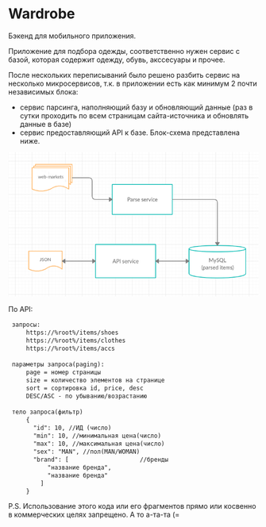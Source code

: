 # Wardrobe
Бэкенд для мобильного приложения.

Приложение для подбора одежды, соответственно нужен сервис с базой, которая содержит одежду, обувь, акссесуары и прочее.

После нескольких переписываний было решено разбить сервис на несколько микросервисов, т.к. в приложении есть как минимум 2 почти независимых блока:
* сервис парсинга, наполняющий базу и обновляющий данные (раз в сутки проходить по всем страницам сайта-источника и обновлять данные в базе)
* сервис предоставляющий API к базе.
Блок-схема представлена ниже.

![](Schema1.png)

По API:

     запросы:
         https://%root%/items/shoes
         https://%root%/items/clothes
         https://%root%/items/accs
 
     параметры запроса(paging):
         page = номер страницы
         size = количество элементов на странице
         sort = сортировка id, price, desc
         DESC/ASC - по убыванию/возрастанию
 
     тело запроса(фильтр)
         {
           "id": 10, //ИД (число)
           "min": 10, //минимальная цена(число)
           "max": 10, //максимальная цена(число)
           "sex": "MAN", //пол(MAN/WOMAN)
           "brand": [                    //бренды
               "название бренда",
               "название бренда"
             ]
         }
 P.S. Использование этого кода или его фрагментов прямо или косвенно в коммерческих целях запрещено. А то а-та-та (=